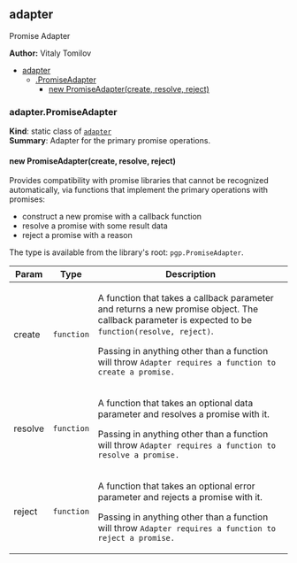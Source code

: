 <a name="module_adapter"></a>
## adapter
Promise Adapter

**Author:** Vitaly Tomilov  

* [adapter](#module_adapter)
    * [.PromiseAdapter](#module_adapter.PromiseAdapter)
        * [new PromiseAdapter(create, resolve, reject)](#new_module_adapter.PromiseAdapter_new)

<a name="module_adapter.PromiseAdapter"></a>
### adapter.PromiseAdapter
**Kind**: static class of <code>[adapter](#module_adapter)</code>  
**Summary**: Adapter for the primary promise operations.  
<a name="new_module_adapter.PromiseAdapter_new"></a>
#### new PromiseAdapter(create, resolve, reject)
Provides compatibility with promise libraries that cannot be recognized automatically,via functions that implement the primary operations with promises: - construct a new promise with a callback function - resolve a promise with some result data - reject a promise with a reasonThe type is available from the library's root: `pgp.PromiseAdapter`.

<table>
  <thead>
    <tr>
      <th>Param</th><th>Type</th><th>Description</th>
    </tr>
  </thead>
  <tbody>
<tr>
    <td>create</td><td><code>function</code></td><td><p>A function that takes a callback parameter and returns a new promise object.
The callback parameter is expected to be <code>function(resolve, reject)</code>.</p>
<p>Passing in anything other than a function will throw <code>Adapter requires a function to create a promise.</code></p>
</td>
    </tr><tr>
    <td>resolve</td><td><code>function</code></td><td><p>A function that takes an optional data parameter and resolves a promise with it.</p>
<p>Passing in anything other than a function will throw <code>Adapter requires a function to resolve a promise.</code></p>
</td>
    </tr><tr>
    <td>reject</td><td><code>function</code></td><td><p>A function that takes an optional error parameter and rejects a promise with it.</p>
<p>Passing in anything other than a function will throw <code>Adapter requires a function to reject a promise.</code></p>
</td>
    </tr>  </tbody>
</table>

